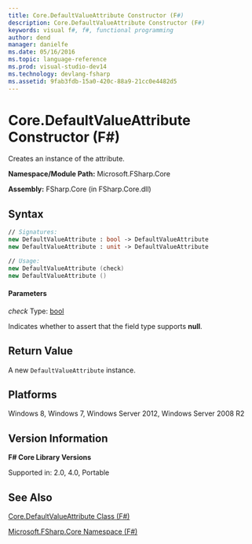 ```yaml
---
title: Core.DefaultValueAttribute Constructor (F#)
description: Core.DefaultValueAttribute Constructor (F#)
keywords: visual f#, f#, functional programming
author: dend
manager: danielfe
ms.date: 05/16/2016
ms.topic: language-reference
ms.prod: visual-studio-dev14
ms.technology: devlang-fsharp
ms.assetid: 9fab3fdb-15a0-420c-88a9-21cc0e4482d5 
---
```


# Core.DefaultValueAttribute Constructor (F#)

Creates an instance of the attribute.

**Namespace/Module Path:** Microsoft.FSharp.Core

**Assembly:** FSharp.Core (in FSharp.Core.dll)


## Syntax

```fsharp
// Signatures:
new DefaultValueAttribute : bool -> DefaultValueAttribute
new DefaultValueAttribute : unit -> DefaultValueAttribute

// Usage:
new DefaultValueAttribute (check)
new DefaultValueAttribute ()
```

#### Parameters
*check*
Type: [bool](https://msdn.microsoft.com/library/89c0cf9c-49ce-4207-a3be-555851a67dd5)


Indicates whether to assert that the field type supports **null**.


## Return Value

A new `DefaultValueAttribute` instance.

## Platforms
Windows 8, Windows 7, Windows Server 2012, Windows Server 2008 R2


## Version Information
**F# Core Library Versions**

Supported in: 2.0, 4.0, Portable

## See Also
[Core.DefaultValueAttribute Class &#40;F&#35;&#41;](Core.DefaultValueAttribute-Class-%5BFSharp%5D.md)

[Microsoft.FSharp.Core Namespace &#40;F&#35;&#41;](Microsoft.FSharp.Core-Namespace-%5BFSharp%5D.md)